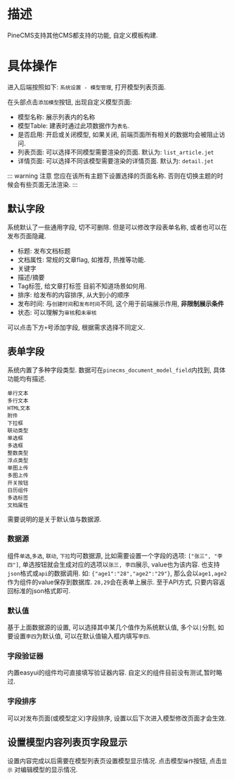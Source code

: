 # 描述 

PineCMS支持其他CMS都支持的功能, 自定义模板构建. 

# 具体操作 # 
进入后端按照如下:  `系统设置 - 模型管理`, 打开模型列表页面. 

在头部点击`添加模型`按钮, 出现自定义模型页面:

- 模型名称: 展示列表内的名称
- 模型Table: 建表时通过此项数据作为`表名`. 
- 是否启用: 开启或关闭模型, 如果关闭, 前端页面所有相关的数据均会被阻止访问. 
- 列表页面: 可以选择不同模型需要渲染的页面. 默认为: `list_article.jet`
- 详情页面: 可以选择不同该模型需要渲染的详情页面. 默认为: `detail.jet`

::: warning 注意
您应在该所有主题下设置选择的页面名称. 否则在切换主题的时候会有些页面无法渲染. 
:::

 
## 默认字段
系统默认了一些通用字段, 切不可删除. 但是可以修改字段表单名称, 或者也可以在发布页面隐藏.
 
- 标题: 发布文档标题
- 文档属性: 常规的文章flag, 如推荐, 热推等功能.
- 关键字
- 描述/摘要
- Tag标签, 给文章打标签 目前不知道场景如何用. 
- 排序: 给发布的内容排序, 从大到小的顺序
- 发布时间: 与`创建时间`和`发布时间`不同, 这个用于前端展示作用, **非限制展示条件**
- 状态: 可以理解为`审核`和`未审核`

可以点击下方`+`号添加字段, 根据需求选择不同定义.

## 表单字段

系统内置了多种字段类型. 数据可在`pinecms_document_model_field`内找到, 具体功能均有描述. 
```cgo
单行文本
多行文本
HTML文本
附件
下拉框
联动类型
单选框
多选框
整数类型
浮点类型
单图上传
多图上传
开关按钮
日历组件
多选标签
文档属性
```
需要说明的是关于默认值与数据源.
 
### 数据源 
组件`单选`,`多选`, `联动`, `下拉`均可数据源, 比如需要设置一个字段的选项: `["张三", "李四"]`, 单选按钮就会生成对应的选项以`张三, 李四`展示, value也为该内容. 也支持`json`格式或`api`的数据调用. 
如: `{"age1":"28","age2":"29"}`, 那么会以`age1,age2`作为组件的value保存到数据库. `28,29`会在表单上展示. 至于API方式, 只要内容返回标准的json格式即可. 

### 默认值
基于上面数据源的设置, 可以选择其中某几个值作为系统默认值, 多个以`|`分割,  如要设置`李四`为默认值, 可以在默认值输入框内填写`李四`. 

### 字段验证器 
内置easyui的组件均可直接填写验证器内容. 自定义的组件目前没有测试,暂时略过. 

### 字段排序
可以对发布页面(或模型定义)字段排序, 设置以后下次进入模型修改页面才会生效.


## 设置模型内容列表页字段显示
设置内容完成以后需要在模型列表页设置模型显示情况. 点击模型`操作`按钮, 点击`显示` 对编辑模型的显示情况. 
